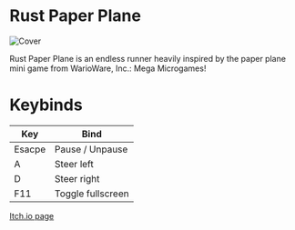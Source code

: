 # Rust Paper Plane
![Cover](https://github.com/Hardware7253/paper_plane/assets/77563973/b5b31d1b-d180-4dba-ad48-2cc1f25cbc93)

Rust Paper Plane is an endless runner heavily inspired by the paper plane mini game from WarioWare, Inc.: Mega Microgames!

# Keybinds
Key           | Bind
------------- | -------------------------
Esacpe        | Pause / Unpause
A             | Steer left
D             | Steer right
F11           | Toggle fullscreen


[Itch.io page](https://oxnh.itch.io/reterra)
